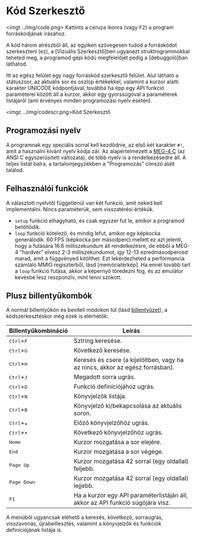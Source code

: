 Kód Szerkesztő
==============

<imgt ../img/code.png> Kattints a ceruza ikonra (vagy <kbd>F2</kbd>) a program forráskódjának írásához.

A kód három alrészből áll, az egyiken szövegesen tudod a forráskódot szerkeszteni (ez), a [Vizuális Szerkesztő]ben ugyanezt
struktrogrammokkal teheted meg, a programod gépi kódú megfelelőjét pedig a [debuggoló]ban láthatod.

Itt az egész felület egy nagy forráskód szerkesztő felület. Alul látható a státuszsor, az aktuális sor és oszlop értékekkel,
valamint a kurzor alatti karakter UNICODE kódpontjával, továbbá ha épp egy API funkció paraméterei között áll a kurzor, akkor
egy gyorssúgóval a paraméterek listájáról (ami érvényes minden programozási nyelv esetén).

<imgc ../img/codescr.png><fig>Kód Szerkesztő</fig>

Programozási nyelv
------------------

A programnak egy speciális sorral kell kezdődnie, az első két karakter `#!`, amit a használni kívánt nyelv kódja zár. Az
alapértelmezett a [MEG-4 C](#c) (az ANSI C egyszerűsített változata), de több nyelv is a rendelkezésedre áll. A teljes listát
balra, a tartalomjegyzékben a "Programozás" címszó alatt találod.

Felhasználói funkciók
---------------------

A választott nyelvtől függetlenül van két funkció, amit neked kell implementálni. Nincs paraméterük, sem visszatérési értékük.

- `setup` funkció elhagyható, és csak egyszer fut le, amikor a programod betöltődik.
- `loop` funkció kötelező, és mindig lefut, amikor egy képkocka generálódik. 60 FPS (képkocka per másodperc) mellett ez azt
  jelenti, hogy a futására 16.6 milliszekundum áll rendelkezésre, de ebből a MEG-4 "hardver" elvesz 2-3 milliszekundumot, így
  12-13 ezredmásodperced marad, amit a függvényed kitölthet. Ezt lekérdezheted a performancia számláló MMIO regiszterből, lásd
  [memóriatérkép]. Ha ennél tovább tart a `loop` funkció futása, akkor a képernyő töredezni fog, és az emulátor kevésbé lesz
  reszponzív, mint lenni szokott.

Plusz billentyűkombók
---------------------

A normál billentyűkön és beviteli módokon túl (lásd [billentyűzet](#ui_kbd)), a kódszerkesztéskor még ezek is elérhetők:

| Billentyűkombináció          | Leírás                                                                                       |
|------------------------------|----------------------------------------------------------------------------------------------|
| <kbd>Ctrl</kbd>+<kbd>F</kbd> | Sztring keresése.                                                                            |
| <kbd>Ctrl</kbd>+<kbd>G</kbd> | Következő keresése.                                                                          |
| <kbd>Ctrl</kbd>+<kbd>H</kbd> | Keresés és csere (a kijelöltben, vagy ha az nincs, akkor az egész forrásban).                |
| <kbd>Ctrl</kbd>+<kbd>J</kbd> | Megadott sorra ugrás.                                                                        |
| <kbd>Ctrl</kbd>+<kbd>D</kbd> | Funkció definíciójához ugrás.                                                                |
| <kbd>Ctrl</kbd>+<kbd>N</kbd> | Könyvjelzők listája.                                                                         |
| <kbd>Ctrl</kbd>+<kbd>B</kbd> | Könyvjelző ki/bekapcsolása az aktuális soron.                                                |
| <kbd>Ctrl</kbd>+<kbd>▴</kbd> | Előző könyvjelzőhöz ugrás.                                                                   |
| <kbd>Ctrl</kbd>+<kbd>▾</kbd> | Következő könyvjelzőhöz ugrás.                                                               |
| <kbd>Home</kbd>              | Kurzor mozgatása a sor elejére.                                                              |
| <kbd>End</kbd>               | Kurzor mozgatása a sor végége.                                                               |
| <kbd>Page Up</kbd>           | Kurzor mozgatása 42 sorral (egy oldallal) feljebb.                                           |
| <kbd>Page Down</kbd>         | Kurzor mozgatása 42 sorral (egy oldallal) lejjebb.                                           |
| <kbd>F1</kbd>                | Ha a kurzor egy API paraméterlistáján áll, akkor az API funkció súgójára visz.               |

A menüből ugyancsak eléhető a keresés, következő, sorraugrás, visszavonás, újrabeillesztés, valamint a könyvjelzők és funkciók
definíciójának listája is.
